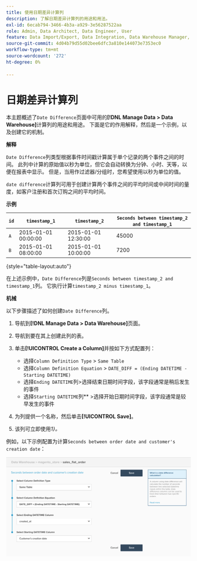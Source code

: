 ```yaml
---
title: 使用日期差异计算列
description: 了解日期差异计算列的用途和用法。
exl-id: 6ecab794-3466-4b3a-a929-3e56287522aa
role: Admin, Data Architect, Data Engineer, User
feature: Data Import/Export, Data Integration, Data Warehouse Manager, Commerce Tables
source-git-commit: 4d04b79d55d02bee6dfc3a810e144073e7353ec0
workflow-type: tm+mt
source-wordcount: '272'
ht-degree: 0%

---
```


# 日期差异计算列

本主题概述了`Date Difference`页面中可用的&#x200B;**[!DNL Manage Data > Data Warehouse]**&#x200B;计算列的用途和用途。 下面是它的作用解释，然后是一个示例，以及创建它的机制。

**解释**

`Date Difference`列类型根据事件时间戳计算属于单个记录的两个事件之间的时间。 此列中计算的原始值以秒为单位，但它会自动转换为分钟、小时、天等，以便在报表中显示。 但是，当用作过滤器/分组时，您希望使用以秒为单位的值。

`date difference`计算列可用于创建计算两个事件之间的平均时间或中间时间的量度，如客户注册和首次订购之间的平均时间。

**示例**

| **`id`** | **`timestamp_1`** | **`timestamp_2`** | **`Seconds between timestamp_2 and timestamp_1`** |
|--- |--- |--- |--- |
| `A` | 2015-01-01 00:00:00 | 2015-01-01 12:30:00 | 45000 |
| `B` | 2015-01-01 08:00:00 | 2015-01-01 10:00:00 | 7200 |

{style="table-layout:auto"}


在上述示例中，`Date Difference`列是`Seconds between timestamp_2 and timestamp_1`列。 它执行计算`timestamp_2 minus timestamp_1`。

**机械**

以下步骤描述了如何创建`Date Difference`列。

1. 导航到&#x200B;**[!DNL Manage Data > Data Warehouse]**&#x200B;页面。
1. 导航到要在其上创建此列的表。
1. 单击&#x200B;**[!UICONTROL Create a Column]**&#x200B;并按如下方式配置列：
   * 选择`Column Definition Type` > `Same Table`
   * 选择`Column Definition Equation` > `DATE_DIFF = (Ending DATETIME - Starting DATETIME)`
   * 选择`Ending DATETIME`列>选择结束日期时间字段，该字段通常是稍后发生的事件
   * 选择`Starting DATETIME`列** >选择开始日期时间字段，该字段通常是较早发生的事件

1. 为列提供一个名称，然后单击&#x200B;**[!UICONTROL Save]**。
1. 该列可立即使用&#x200B;*1&rbrace;。*

例如，以下示例配置为计算`Seconds between order date and customer's creation date`：

![日期差异计算配置显示日期时间列选择](../../assets/date_diff.png)
